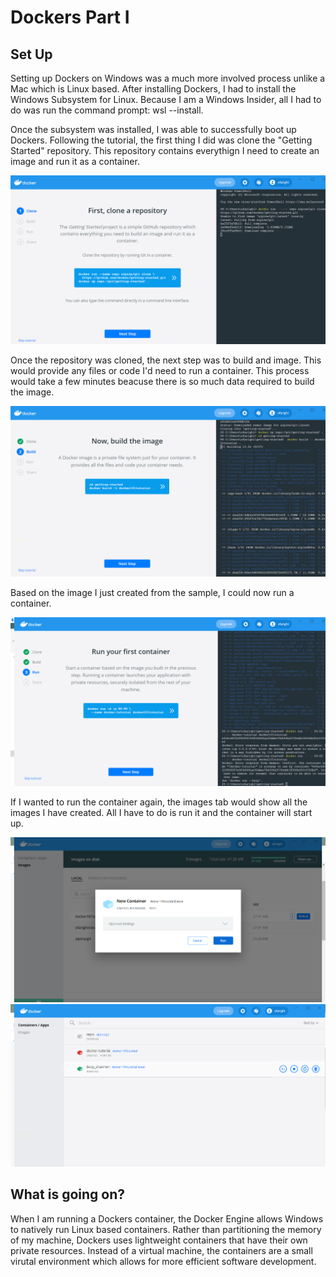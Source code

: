# Dockers Part I

## Set Up
Setting up Dockers on Windows was a much more involved process unlike a Mac which is Linux based. After installing Dockers, I had to install the 
Windows Subsystem for Linux. Because I am a Windows Insider, all I had to do was run the command prompt: wsl --install.

Once the subsystem was installed, I was able to successfully boot up Dockers. Following the tutorial, the first thing I did was clone the "Getting Started" repository.
This repository contains everythign I need to create an image and run it as a container.

![step one](https://github.com/omran-farighi/microservice_architecture/blob/main/Dockers/Screenshot%20(94).png)

Once the repository was cloned, the next step was to build and image. This would provide any files or code I'd need to run a container. This process would take a few minutes
beacuse there is so much data required to build the image.

![step two](https://github.com/omran-farighi/microservice_architecture/blob/main/Dockers/Screenshot%20(95).png)

Based on the image I just created from the sample, I could now run a container.

![step 3](https://github.com/omran-farighi/microservice_architecture/blob/main/Dockers/Screenshot%20(96).png)

If I wanted to run the container again, the images tab would show all the images I have created. All I have to do is run it and the container will start up.

![run part 1](https://github.com/omran-farighi/microservice_architecture/blob/main/Dockers/Screenshot%20(100).png)
![run part 2](https://github.com/omran-farighi/microservice_architecture/blob/main/Dockers/Screenshot%20(101).png)


## What is going on?
When I am running a Dockers container, the Docker Engine allows Windows to natively run Linux based containers. Rather than partitioning
the memory of my machine, Dockers uses lightweight containers that have their own private resources. Instead of a virtual machine, the containers
are a small virutal environment which allows for more efficient software development.




